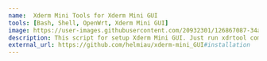 ```yaml
---
name:  Xderm Mini Tools for Xderm Mini GUI
tools: [Bash, Shell, OpenWrt, Xderm Mini GUI]
image: https://user-images.githubusercontent.com/20932301/126867087-34a9fb43-5fe3-4107-90f3-d9e1c22c81dd.png
description: This script for setup Xderm Mini GUI. Just run xdrtool command using terminal then follow the instructions when running this tools.
external_url: https://github.com/helmiau/xderm-mini_GUI#installation
---
```

